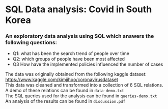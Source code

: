 # SQL Data analysis: Covid in South Korea

### An exploratory data analysis using SQL which answers the following questions:

- Q1: what has been the search trend of people over time 
- Q2: which groups of people have been most affected 
- Q3 How have the implemented policies influenced the number of cases


The data was originally obtained from the following kaggle dataset: https://www.kaggle.com/kimjihoo/coronavirusdataset \
This data was cleaned and transformed into a collection of 6 SQL relations. A demo of these relations can be found in `data-demo.txt`\
The SQL queries used for the analysis can be found in `queries-demo.txt`\
An analysis of the results can be found in `discussion.pdf`
